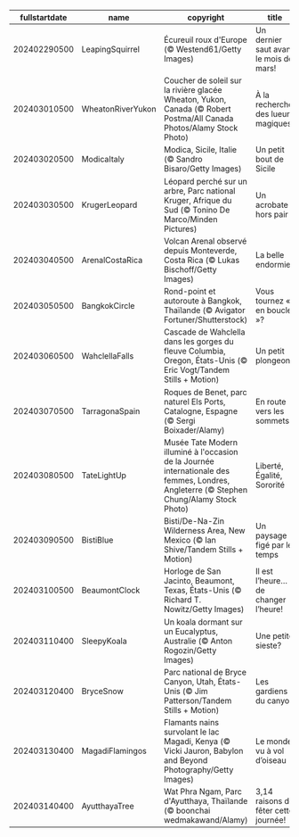|fullstartdate|name|copyright|title|image|
|--|--|--|--|--|
202402290500|LeapingSquirrel|Écureuil roux d'Europe (© Westend61/Getty Images)|Un dernier saut avant le mois de mars!|![](/fr-CA/2024/03/202402290500LeapingSquirrel.jpg)|
202403010500|WheatonRiverYukon|Coucher de soleil sur la rivière glacée Wheaton, Yukon, Canada (© Robert Postma/All Canada Photos/Alamy Stock Photo)|À la recherche des lueurs magiques|![](/fr-CA/2024/03/202403010500WheatonRiverYukon.jpg)|
202403020500|ModicaItaly|Modica, Sicile, Italie (© Sandro Bisaro/Getty Images)|Un petit bout de Sicile|![](/fr-CA/2024/03/202403020500ModicaItaly.jpg)|
202403030500|KrugerLeopard|Léopard perché sur un arbre, Parc national Kruger, Afrique du Sud (© Tonino De Marco/Minden Pictures)|Un acrobate hors pair|![](/fr-CA/2024/03/202403030500KrugerLeopard.jpg)|
202403040500|ArenalCostaRica|Volcan Arenal observé depuis Monteverde, Costa Rica (© Lukas Bischoff/Getty Images)|La belle endormie|![](/fr-CA/2024/03/202403040500ArenalCostaRica.jpg)|
202403050500|BangkokCircle|Rond-point et autoroute à Bangkok, Thaïlande (© Avigator Fortuner/Shutterstock)|Vous tournez « en boucle »?|![](/fr-CA/2024/03/202403050500BangkokCircle.jpg)|
202403060500|WahclellaFalls|Cascade de Wahclella dans les gorges du fleuve Columbia, Oregon, États-Unis (© Eric Vogt/Tandem Stills + Motion)|Un petit plongeon?|![](/fr-CA/2024/03/202403060500WahclellaFalls.jpg)|
202403070500|TarragonaSpain|Roques de Benet, parc naturel Els Ports, Catalogne, Espagne (© Sergi Boixader/Alamy)|En route vers les sommets!|![](/fr-CA/2024/03/202403070500TarragonaSpain.jpg)|
202403080500|TateLightUp|Musée Tate Modern illuminé à l'occasion de la Journée internationale des femmes, Londres, Angleterre (© Stephen Chung/Alamy Stock Photo)|Liberté, Égalité, Sororité|![](/fr-CA/2024/03/202403080500TateLightUp.jpg)|
202403090500|BistiBlue|Bisti/De-Na-Zin Wilderness Area, New Mexico (© Ian Shive/Tandem Stills + Motion)|Un paysage figé par le temps|![](/fr-CA/2024/03/202403090500BistiBlue.jpg)|
202403100500|BeaumontClock|Horloge de San Jacinto, Beaumont, Texas, États-Unis (© Richard T. Nowitz/Getty Images)|Il est l’heure… de changer l’heure!|![](/fr-CA/2024/03/202403100500BeaumontClock.jpg)|
202403110400|SleepyKoala|Un koala dormant sur un Eucalyptus, Australie (© Anton Rogozin/Getty Images)|Une petite sieste?|![](/fr-CA/2024/03/202403110400SleepyKoala.jpg)|
202403120400|BryceSnow|Parc national de Bryce Canyon, Utah, États-Unis (© Jim Patterson/Tandem Stills + Motion)|Les gardiens du canyon|![](/fr-CA/2024/03/202403120400BryceSnow.jpg)|
202403130400|MagadiFlamingos|Flamants nains survolant le lac Magadi, Kenya (© Vicki Jauron, Babylon and Beyond Photography/Getty Images)|Le monde vu à vol d’oiseau|![](/fr-CA/2024/03/202403130400MagadiFlamingos.jpg)|
202403140400|AyutthayaTree|Wat Phra Ngam, Parc d'Ayutthaya, Thaïlande (© boonchai wedmakawand/Alamy)|3,14 raisons de fêter cette journée!|![](/fr-CA/2024/03/202403140400AyutthayaTree.jpg)|
